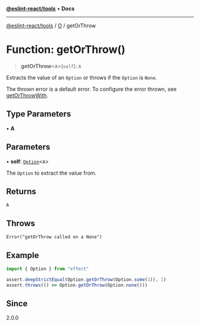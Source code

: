 [**@eslint-react/tools**](../../../README.md) • **Docs**

***

[@eslint-react/tools](../../../README.md) / [O](../README.md) / getOrThrow

# Function: getOrThrow()

> **getOrThrow**\<`A`\>(`self`): `A`

Extracts the value of an `Option` or throws if the `Option` is `None`.

The thrown error is a default error. To configure the error thrown, see  [getOrThrowWith](getOrThrowWith.md).

## Type Parameters

• **A**

## Parameters

• **self**: [`Option`](../type-aliases/Option.md)\<`A`\>

The `Option` to extract the value from.

## Returns

`A`

## Throws

`Error("getOrThrow called on a None")`

## Example

```ts
import { Option } from "effect"

assert.deepStrictEqual(Option.getOrThrow(Option.some(1)), 1)
assert.throws(() => Option.getOrThrow(Option.none()))
```

## Since

2.0.0
